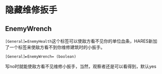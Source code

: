 隐藏维修扳手
===========
EnemyWrench
------------

`[General]►EnemyHealth`这个标签可以使敌方看不见你的单位血条，HARES新加了一个标签来使敌方看不到你维修建筑时的小扳手。
 
    [General]►EnemyWrench= (boolean)
 
写no时就能使敌方看不见维修小扳手，当然，观察者还是可以看得到，默认yes